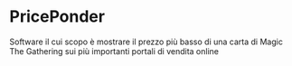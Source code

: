 # PricePonder
Software il cui scopo è mostrare il prezzo più basso di una carta di Magic The Gathering sui più importanti portali di vendita online
